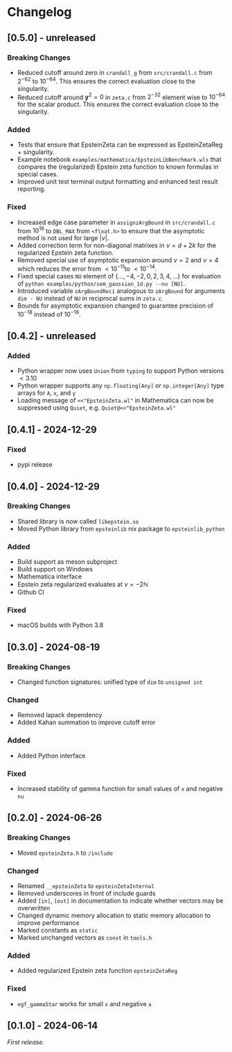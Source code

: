 <!--
SPDX-FileCopyrightText: 2024 Andreas Buchheit <buchheit@num.uni-sb.de>
SPDX-FileCopyrightText: 2024 Jan Schmitz <schmitz@num.uni-sb.de>
SPDX-FileCopyrightText: 2024 Jonathan Busse <jonathan@jbusse.de>
SPDX-FileCopyrightText: 2024 Ruben Gutendorf <ruben.gutendorf@uni-saarland.de>

SPDX-License-Identifier: AGPL-3.0-only
-->

# Changelog

## [0.5.0] - unreleased
### Breaking Changes
- Reduced cutoff around zero in `crandall_g` from `src/crandall.c` from $2^{-62}$ to $10^{-64}$. This ensures the correct evaluation close to the singularity.
- Reduced cutoff around $\boldsymbol y^2 = 0$ in `zeta.c` from $2^{-32}$ element wise to $10^{-64}$ for the scalar product. This ensures the correct evaluation close to the singularity.


### Added
- Tests that ensure that EpsteinZeta can be expressed as EpsteinZetaReg + singularity.
- Example notebook `examples/mathematica/EpsteinLibBenchmark.wls` that compares the (regularized) Epstein zeta function to known formulas in special cases.
- Improved unit test terminal output formatting and enhanced test result reporting.

### Fixed
- Increased edge case parameter in `assignzArgBound` in `src/crandall.c` from $10^{16}$ to `DBL_MAX` from `<float.h>` to ensure that the asymptotic method is not used for large $|\nu|$.
- Added correction term for non-diagonal matrixes in $\nu = d+2 k$ for the regularized Epstein zeta function.
- Removed special use of asymptotic expansion around $\nu = 2$ and $\nu=4$ which reduces the error from $<10^{-11}$to $<10^{-14}$.
- Fixed special cases `NU` element of $\{\ldots,-4,-2,0,2,3,4,\ldots\}$ for evaluation of `python examples/python/sem_gaussian_1d.py --nu [NU]`.
- Introduced variable `zArgBoundReci` analogous to `zArgBound` for arguments `dim - NU` instead of `NU` in reciprocal sums in `zeta.c`.
- Bounds for asymptotic expansion changed to guarantee precision of $10^{-18}$ instead of $10^{-16}$.

## [0.4.2] - unreleased

### Added
- Python wrapper now uses `Union` from `typing` to support Python versions $<3.10$
- Python wrapper supports any `np.floating[Any]` or `np.integer[Any]` type arrays for `A`, `x`, and `y`
- Loading message of `<<"EpsteinZeta.wl"` in Mathematica can now be suppressed using `Quiet`, e.g. `Quiet@<<"EpsteinZeta.wl"`

## [0.4.1] - 2024-12-29
### Fixed
- pypi release

## [0.4.0] - 2024-12-29
### Breaking Changes
- Shared library is now called `libepstein.so`
- Moved Python library from `epsteinlib` nix package to `epsteinlib_python`

### Added
- Build support as meson subproject
- Build support on Windows
- Mathematica interface
- Epstein zeta regularized evaluates at $\nu=-2\mathbb N$
- Github CI

### Fixed
- macOS builds with Python 3.8

## [0.3.0] - 2024-08-19

### Breaking Changes
- Changed function signatures: unified type of `dim` to `unsigned int`

### Changed
- Removed lapack dependency
- Added Kahan summation to improve cutoff error

### Added
- Added Python interface

### Fixed
- Increased stability of gamma function for small values of `x` and negative `nu`

## [0.2.0] - 2024-06-26

### Breaking Changes
- Moved `epsteinZeta.h` to `/include`

### Changed
- Renamed `__epsteinZeta` to `epsteinZetaInternal`
- Removed underscores in front of include guards
- Added `[in]`, `[out]` in documentation to indicate whether vectors may be overwritten
- Changed dynamic memory allocation to static memory allocation to improve performance
- Marked constants as `static`
- Marked unchanged vectors as `const` in `tools.h`

### Added
- Added regularized Epstein zeta function `epsteinZetaReg`

### Fixed
- `egf_gammaStar` works for small `x` and negative `a`

## [0.1.0] - 2024-06-14

_First release._

